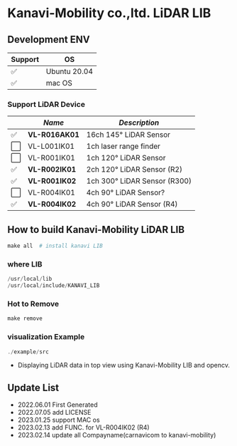 # Kanavi-Mobility co.,ltd. LiDAR LIB

## Development ENV

| **Support** | **OS**       |
| ----------- | ------------ |
| ✅           | Ubuntu 20.04 |
| ✅           | mac OS       |

### Support LiDAR Device

|     | ***Name***      | ***Description***                |
| --- | --------------- | -------------------------------- |
| ✅   | **VL-R016AK01** | 16ch 145&deg; LiDAR Sensor       |
| ⬜️   | VL-L001IK01     | 1ch laser range finder           |
| ⬜️   | VL-R001IK01     | 1ch 120&deg; LiDAR Sensor        |
| ✅   | **VL-R002IK01** | 2ch 120&deg; LiDAR Sensor (R2)   |
| ✅   | **VL-R001IK02** | 1ch 300&deg; LiDAR Sensor (R300) |
| ⬜️   | VL-R004IK01     | 4ch 90&deg; LiDAR Sensor?        |
| ✅   | **VL-R004IK02** | 4ch 90&deg; LiDAR Sensor (R4)    |

## How to build Kanavi-Mobility LiDAR LIB

```powershell
make all  # install kanavi LIB
```

### where LIB

```powershell
/usr/local/lib
/usr/local/include/KANAVI_LIB
```

### Hot to Remove

```powershell
make remove
```

### visualization Example

```powershell
./example/src
```

- Displaying LiDAR data in top view using Kanavi-Mobility LIB and opencv.

## Update List

- 2022.06.01 First Generated
- 2022.07.05 add LICENSE
- 2023.01.25 support MAC os
- 2023.02.13 add FUNC. for VL-R004IK02 (R4)
- 2023.02.14 update all Compayname(carnavicom to kanavi-mobility)
